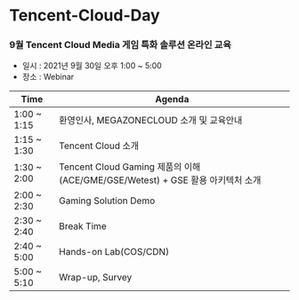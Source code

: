 # Tencent-Cloud-Day
### 9월 Tencent Cloud Media 게임 특화 솔루션 온라인 교육

- 일시 : 2021년 9월 30일 오후 1:00 ~ 5:00
- 장소 : Webinar

|Time | Agenda |
|-----| -------| 
|1:00 ~ 1:15 | 환영인사, MEGAZONECLOUD 소개 및 교육안내 |
|1:15 ~ 1:30 | Tencent Cloud 소개 | 
|1:30 ~ 2:00 | Tencent Cloud Gaming 제품의 이해(ACE/GME/GSE/Wetest) + GSE 활용 아키텍처 소개 |
|2:00 ~ 2:30 | Gaming Solution Demo | 
|2:30 ~ 2:40 | Break Time |
|2:40 ~ 5:00 | Hands-on Lab(COS/CDN) |
|5:00 ~ 5:10 | Wrap-up, Survey |

